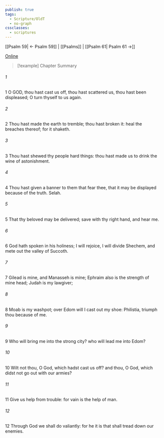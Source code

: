 ```yaml
---
publish: true
tags:
  - Scripture/OldT
  - no-graph
cssclasses:
  - scriptures
---
```

[[Psalm 59| ← Psalm 59]] | [[Psalms]] | [[Psalm 61| Psalm 61 →]]

[Online](https://churchofjesuschrist.org/study/scriptures/ot/ps/60?lang=eng)

>[!example] Chapter Summary
>
###### 1
1 O GOD, thou hast cast us off, thou hast scattered us, thou hast been displeased; O turn thyself to us again.
###### 2
2 Thou hast made the earth to tremble; thou hast broken it: heal the breaches thereof; for it shaketh.
###### 3
3 Thou hast shewed thy people hard things: thou hast made us to drink the wine of astonishment.
###### 4
4 Thou hast given a banner to them that fear thee, that it may be displayed because of the truth.  Selah.
###### 5
5 That thy beloved may be delivered; save with thy right hand, and hear me.
###### 6
6 God hath spoken in his holiness; I will rejoice, I will divide Shechem, and mete out the valley of Succoth.
###### 7
7 Gilead is mine, and Manasseh is mine; Ephraim also is the strength of mine head; Judah is my lawgiver;
###### 8
8 Moab is my washpot; over Edom will I cast out my shoe: Philistia, triumph thou because of me.
###### 9
9 Who will bring me into the strong city?  who will lead me into Edom?
###### 10
10 Wilt not thou, O God, which hadst cast us off?  and thou, O God, which didst not go out with our armies?
###### 11
11 Give us help from trouble: for vain is the help of man.
###### 12
12 Through God we shall do valiantly: for he it is that shall tread down our enemies.



